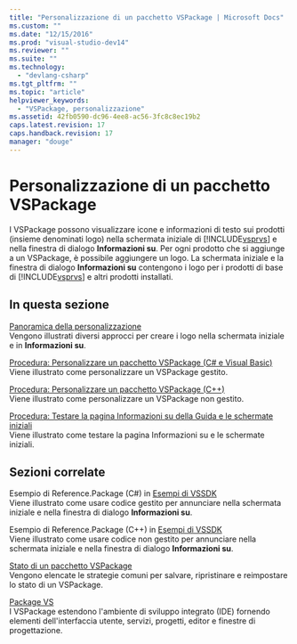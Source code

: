 ```yaml
---
title: "Personalizzazione di un pacchetto VSPackage | Microsoft Docs"
ms.custom: ""
ms.date: "12/15/2016"
ms.prod: "visual-studio-dev14"
ms.reviewer: ""
ms.suite: ""
ms.technology: 
  - "devlang-csharp"
ms.tgt_pltfrm: ""
ms.topic: "article"
helpviewer_keywords: 
  - "VSPackage, personalizzazione"
ms.assetid: 42fb0590-dc96-4ee8-ac56-3fc8c8ec19b2
caps.latest.revision: 17
caps.handback.revision: 17
manager: "douge"
---
```

# Personalizzazione di un pacchetto VSPackage
I VSPackage possono visualizzare icone e informazioni di testo sui prodotti \(insieme denominati logo\) nella schermata iniziale di [!INCLUDE[vsprvs](../assembler/masm/includes/vsprvs_md.md)] e nella finestra di dialogo **Informazioni su**. Per ogni prodotto che si aggiunge a un VSPackage, è possibile aggiungere un logo. La schermata iniziale e la finestra di dialogo **Informazioni su** contengono i logo per i prodotti di base di [!INCLUDE[vsprvs](../assembler/masm/includes/vsprvs_md.md)] e altri prodotti installati.  
  
## In questa sezione  
 [Panoramica della personalizzazione](../misc/branding-overview.md)  
 Vengono illustrati diversi approcci per creare i logo nella schermata iniziale e in **Informazioni su**.  
  
 [Procedura: Personalizzare un pacchetto VSPackage \(C\# e Visual Basic\)](../misc/how-to-brand-a-vspackage-csharp-and-visual-basic.md)  
 Viene illustrato come personalizzare un VSPackage gestito.  
  
 [Procedura: Personalizzare un pacchetto VSPackage \(C\+\+\)](../misc/how-to-brand-a-vspackage-cpp.md)  
 Viene illustrato come personalizzare un VSPackage non gestito.  
  
 [Procedura: Testare la pagina Informazioni su della Guida e le schermate iniziali](../misc/how-to-test-the-help-about-and-splash-screens.md)  
 Viene illustrato come testare la pagina Informazioni su e le schermate iniziali.  
  
## Sezioni correlate  
 Esempio di Reference.Package \(C\#\) in [Esempi di VSSDK](../misc/vssdk-samples.md)  
 Viene illustrato come usare codice gestito per annunciare nella schermata iniziale e nella finestra di dialogo **Informazioni su**.  
  
 Esempio di Reference.Package \(C\+\+\) in [Esempi di VSSDK](../misc/vssdk-samples.md)  
 Viene illustrato come usare codice non gestito per annunciare nella schermata iniziale e nella finestra di dialogo **Informazioni su**.  
  
 [Stato di un pacchetto VSPackage](../misc/vspackage-state.md)  
 Vengono elencate le strategie comuni per salvare, ripristinare e reimpostare lo stato di un VSPackage.  
  
 [Package VS](../Topic/VSPackages.md)  
 I VSPackage estendono l'ambiente di sviluppo integrato \(IDE\) fornendo elementi dell'interfaccia utente, servizi, progetti, editor e finestre di progettazione.